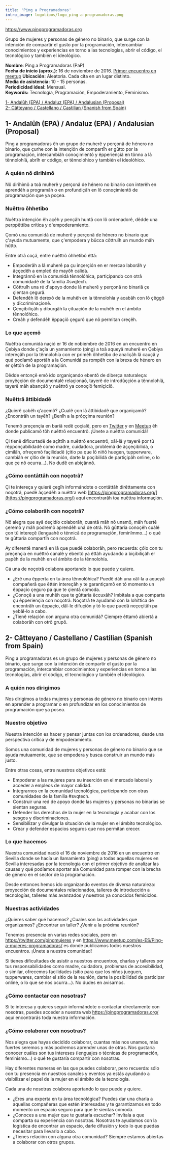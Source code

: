 ```yaml
---
title: 'Ping a Programadoras'
intro_image: logotipos/logo_ping-a-programadoras.png
---
```


https://www.pingprogramadoras.org

Grupo de mujeres y personas de género no binario, que surge con la intención de compartir el gusto por la programación, intercambiar conocimientos y experiencias en torno a las tecnologías, abrir el código, el tecnológico y también el ideológico.

**Nombre**: Ping a Programadoras (PaP)  
**Fecha de inicio (aprox.):** 16 de noviembre de 2016. [Primer encuentro en meetup](https://www.meetup.com/es-ES/Ping-a-mujeres-programadoras/events/235355872/)
**Ubicación:** Aleatoria. Cada cita en un lugar distinto.  
**Media de asistencia:** 10 - 15 personas.  
**Periodicidad ideal:** Mensual.  
**Keywords:** Tecnología, Programación, Empoderamiento, Feminismo.  

[1- Andalûh (EPA) / Andaluz (EPA) / Andalusian (Proposal)](#-1--andalh-epa--andaluz-epa--andalusian-proposal)  
[2- Câtteyano / Castellano / Castilian (Spanish from Spain)](#-2--ctteyano--castellano--castilian-spanish-from-spain)  

<a name="-1--andalh-epa--andaluz-epa--andalusian-proposal"></a>
## 1- Andalûh (EPA) / Andaluz (EPA) / Andalusian (Proposal)

Ping a programadoras êh un grupo de muherê y perçonâ de hénero no binario, que çurhe con la intençión de compartîh er gûtto por la programaçión, intercambiâh conoçimientô y êpperiençiâ en tônno a lâ tênnolohíâ, abrîh er código, er tênnolóhico y también el ideolóhico.

### A quién nô dirihimô

Nô dirihimô a toâ muherê y perçonâ de hénero no binario con interêh en aprendêh a programâh o en profundiçâh en lô conoçimientô de programaçión que ya poçea.

### Nuêttro ôhhetibo

Nuêttra intençión êh açêh y pençâh huntâ con lô ordenadorê, dêdde una perppêttiba crítica y d'empoderamiento.

Çomô una comunidá de muherê y perçonâ de hénero no binario que ç'ayuda mutuamente, que ç'empodera y bûcca côttruîh un mundo mâh hûtto.

Entre otrâ coçâ, entre nuêttrô ôhhetibô êttá:

* Empoderâh a lâ muherê pa çu inçerçión en er mercao laborâh y âççedêh a empleô de mayôh calidá.
* Integrânnô en la comunidá tênnolóhica, partiçipando con otrâ comunidadê de la familia #svqtech.
* Côttruîh una ré d'apoyo donde lâ muherê y perçonâ no binariâ çe çientan çegurâ.
* Defendêh lô derexô de la muhêh en la tênnolohía y acabâh con lô çêggô y dîccriminaçionê.
* Çençibiliçâh y diburgâh la çituaçión de la muhêh en el ámbito tênnolóhico.
* Creâh y defendêh êppaçiô çegurô que nô permitan creçêh.

### Lo que açemô

Nuêttra comunidá naçió er 16 de nobiembre de 2016 en un encuentro en Çebiya donde ç'açía un yamamiento (ping) a toâ aqueyâ muherê en Çebiya intereçâh por la tênnolohía con er primêh ôhhetibo de analiçâh lâ cauçâ y qué podíamô aportâh a la Comunidá pa rompêh con la brexa de hénero en er çêttôh de la programaçión.

Dêdde entonçê emô ido organiçando ebentô de diberça naturaleça: proyêççión de documentalê relaçionáô, tayerê de introdûççión a tênnolohíâ, tayerê mâh abançáô y nuêttrô ya conoçíô femiçiclô.

### Nuêttrâ âttibidadê

¿Quierê çabêh q'açemô? ¿Cualê çon lâ âttibidadê que organiçamô? ¿Encontrâh un tayêh? ¿Benîh a la próççima reunión?

Tenemô preçençia en bariâ redê çoçialê, pero en [Twitter](https://twitter.com/pingmujeres) y en [Meetup](https://www.meetup.com/es-ES/Ping-a-mujeres-programadoras/) êh donde publicamô tôh nuêttrô encuentrô. ¡Únete a nuêttra comunidá!

Çi tienê dificurtadê de açîttîh a nuêttrô encuentrô, xâl-lâ y tayerê por tû rêpponçabilidadê como madre, cuidadora, problemâ de âççeçibilidá, o çimilâh, ofreçemô façilidadê (çitio pa que lô niñô huegen, tupperware, cambiâh er çitio de la reunión, darte la poçibilidá de partiçipâh online, o lo que çe nô ocurra...). No dudê en abiçânnô.

### ¿Cómo contâttâh con noçotrâ?

Çi te intereça y quierê çegîh informándote o contâttâh dirêttamente con noçotrâ, puedê âççedêh a nuêttra web [https://pingprogramadoras.org/](https://pingprogramadoras.org/) aquí encontrarâh toa nuêttra informaçión.

### ¿Cómo colaborâh con noçotrâ?

Nô alegra que ayâ deçidío colaborâh, cuantâ mâh nô unamô, mâh fuertê çeremô y mâh podremô aprendêh unâ de otrâ. Nô gûttaría conoçêh cuálê çon tû intereçê (lenguahê o ténnicâ de programaçión, feminîmmo…) o qué te gûttaría compartîh con noçotrâ.

Ay diferentê manerâ en lâ que puedê colaborâh, pero recuerda: çólo con tu preçençia en nuêttrô canalê y ebentô ya êttâh ayudando a biçibiliçâh er papêh de la muhêh en el ámbito de la tênnolohía.

Cá una de noçotrâ colabora aportando lo que puede y quiere.

* ¿Erê una êpperta en tu área tênnolóhica? Puedê dâh una xâl-la a aqueyâ compañerâ que êttén intereçâh y te garantiçamô en tó momento un êppaçio çeguro pa que te çientâ cómoda.
* ¿Conoçê a una muhêh que te gûttaría êccuxâh? Imbítala a que comparta çu êpperiençia con noçotrâ. Noçotrâ te ayudamô con la lohíttica de encontrâh un êppaçio, dâl-le difuçión y tó lo que puedâ neçeçitâh pa yebâl-lo a cabo.
* ¿Tienê relaçión con arguna otra comunidá? Çiempre êttamô abiertâ a colaborâh con otrô grupô.

<a name="-2--ctteyano--castellano--castilian-spanish-from-spain"></a>
## 2- Câtteyano / Castellano / Castilian (Spanish from Spain)

Ping a programadoras es un grupo de mujeres y personas de género no binario, que surge con la intención de compartir el gusto por la programación, intercambiar conocimientos y experiencias en torno a las tecnologías, abrir el código, el tecnológico y también el ideológico.

### A quién nos dirigimos

Nos dirigimos a todas mujeres y personas de género no binario con interés en aprender a programar o en profundizar en los conocimientos de programación que ya posea.

### Nuestro objetivo

Nuestra intención es hacer y pensar juntas con los ordenadores, desde una perspectiva crítica y de empoderamiento.

Somos una comunidad de mujeres y personas de género no binario que se ayuda mutuamente, que se empodera y busca construir un mundo más justo.

Entre otras cosas, entre nuestros objetivos está:

* Empoderar a las mujeres para su inserción en el mercado laboral y acceder a empleos de mayor calidad.
* Integrarnos en la comunidad tecnológica, participando con otras comunidades de la familia #svqtech.
* Construir una red de apoyo donde las mujeres y personas no binarias se sientan seguras.
* Defender los derechos de la mujer en la tecnología y acabar con los sesgos y discriminaciones.
* Sensibilizar y divulgar la situación de la mujer en el ámbito tecnológico.
* Crear y defender espacios seguros que nos permitan crecer.

### Lo que hacemos

Nuestra comunidad nació el 16 de noviembre de 2016 en un encuentro en Sevilla donde se hacía un llamamiento (ping) a todas aquellas mujeres en Sevilla interesadas por la tecnología con el primer objetivo de analizar las causas y qué podíamos aportar ala Comunidad para romper con la brecha de género en el sector de la programación.

Desde entonces hemos ido organizando eventos de diversa naturaleza: proyección de documentales relacionados, talleres de introducción a tecnologías, talleres más avanzados y nuestros ya conocidos femiciclos.

### Nuestras actividades

¿Quieres saber qué hacemos? ¿Cuales son las actividades que organizamos? ¿Encontrar un taller? ¿Venir a la próxima reunión?

Tenemos presencia en varias redes sociales, pero en https://twitter.com/pingmujeres y en https://www.meetup.com/es-ES/Ping-a-mujeres-programadoras/ es donde publicamos todos nuestros encuentros. ¡Únete a nuestra comunidad!

Si tienes dificultades de asistir a nuestros encuentros, charlas y talleres por tus responsabilidades como madre, cuidadora, problemas de accesibilidad, o similar, ofrecemos facilidades (sitio para que los niños jueguen, tupperwares, cambiar el sitio de la reunión, darte la posibilidad de participar online, o lo que se nos ocurra...). No dudes en avisarnos.

### ¿Cómo contactar con nosotras?

Si te interesa y quieres seguir informándote o contactar directamente con nosotras, puedes acceder a nuestra web https://pingprogramadoras.org/ aquí encontrarás toda nuestra información.

### ¿Cómo colaborar con nosotras?

Nos alegra que hayas decidido colaborar, cuantas más nos unamos, más fuertes seremos y más podremos aprender unas de otras. Nos gustaría conocer cuáles son tus intereses (lenguajes o técnicas de programación, feminismo…) o qué te gustaría compartir con nosotras.

Hay diferentes maneras en las que puedes colaborar, pero recuerda: sólo con tu presencia en nuestros canales y eventos ya estás ayudando a visibilizar el papel de la mujer en el ámbito de la tecnología.

Cada una de nosotras colabora aportando lo que puede y quiere.

* ¿Eres una experta en tu área tecnológica? Puedes dar una charla a aquellas compañeras que estén interesadas y te garantizamos en todo momento un espacio seguro para que te sientas cómoda.
* ¿Conoces a una mujer que te gustaría escuchar? Invítala a que comparta su experiencia con nosotras. Nosotras te ayudamos con la logística de encontrar un espacio, darle difusión y todo lo que puedas necesitar para llevarlo a cabo.
* ¿Tienes relación con alguna otra comunidad? Siempre estamos abiertas a colaborar con otros grupos.

